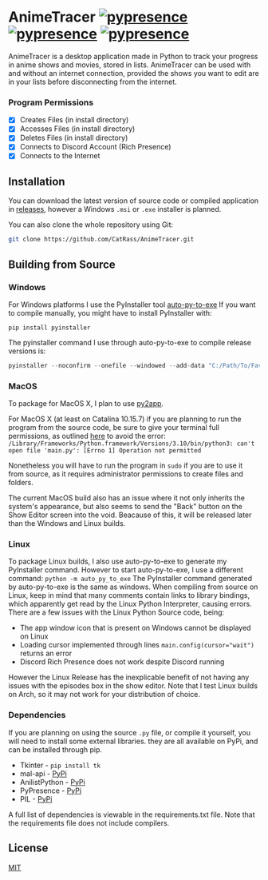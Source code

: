 

# AnimeTracer [![pypresence](https://img.shields.io/badge/using-pypresence-1f1f24.svg?style=for-the-badge&logo=discord&logoWidth=20)](https://github.com/qwertyquerty/pypresence) [![pypresence](https://img.shields.io/badge/using-MalApi-1f1f24.svg?style=for-the-badge&logo=github&logoWidth=20)](https://github.com/darenliang/mal-api) [![pypresence](https://img.shields.io/badge/using-AnilistPython-1f1f24.svg?style=for-the-badge&logo=github&logoWidth=20)](https://github.com/ReZeroE/AnilistPython)
AnimeTracer is a desktop application made in Python to track your progress in anime shows and movies, stored in lists.
AnimeTracer can be used with and without an internet connection, provided the shows you want to edit are in your lists before disconnecting from the internet.

### Program Permissions
- [x]  Creates Files (in install directory)
- [x] Accesses Files (in install directory)
- [x] Deletes Files (in install directory)
- [x] Connects to Discord Account (Rich Presence)
- [x] Connects to the Internet

## Installation
You can download the latest version of source code or compiled application in [releases](github.com/CatRass/AnimeTracer/releases), however a Windows `.msi` or `.exe` installer is planned.

You can also clone the whole repository using Git:
```bash
git clone https://github.com/CatRass/AnimeTracer.git
```

## Building from Source
### Windows
For Windows platforms I use the PyInstaller tool [auto-py-to-exe](https://pypi.org/project/auto-py-to-exe/)
If you want to compile manually, you might have to install PyInstaller with:

```pip install pyinstaller```

The pyinstaller command I use through auto-py-to-exe to compile release versions is:
```python
pyinstaller --noconfirm --onefile --windowed --add-data "C:/Path/To/Favicon/Folder/Location/favicon.png;."  "C:/Path/To/Main/Script/Location/main.py"
```
### MacOS
To package for MacOS X, I plan to use [py2app](https://pypi.org/project/py2app/).

For MacOS X (at least on Catalina 10.15.7)  if you are planning to run the program from the source code, be sure to give your terminal full permissions, as outlined [here](https://stackoverflow.com/a/59250494/12884111) to avoid the error:
```/Library/Frameworks/Python.framework/Versions/3.10/bin/python3: can't open file 'main.py': [Errno 1] Operation not permitted```

Nonetheless you will have to run the program in ```sudo``` if you are to use it from source, as it requires administrator permissions to create files and folders. 

The current MacOS build also has an issue where it not only inherits the system's appearance, but also seems to send the "Back" button on the Show Editor screen into the void. Beacause of this, it will be released later than the Windows and Linux builds.
### Linux
To package Linux builds, I also use auto-py-to-exe to generate my PyInstaller command. However to start auto-py-to-exe, I use a different command:
```python -m auto_py_to_exe```
The PyInstaller  command generated by auto-py-to-exe is the same as windows.
When compiling from source on Linux, keep in mind that many comments contain links to library bindings, which apparently get read by the Linux Python Interpreter, causing errors.
There are a few issues with the Linux Python Source code, being:

- The app window icon that is present on Windows cannot be displayed on Linux
- Loading cursor implemented through lines ```main.config(cursor="wait")``` returns an error
- Discord Rich Presence does not work despite Discord running

However the Linux Release has the inexplicable benefit of not having any issues with the episodes box in the show editor. Note that I test Linux builds on Arch, so it may not work for your distribution of choice.
### Dependencies
If you are planning on using the source `.py` file, or compile it yourself, you will need to install some external libraries. they are all available on PyPi, and can be installed through pip.
- Tkinter - ```pip install tk```
- mal-api - [PyPi](https://pypi.org/project/mal-api/)
- AnilistPython - [PyPi](https://pypi.org/project/AnilistPython/)
- PyPresence - [PyPi](https://pypi.org/project/pypresence/)
- PIL - [PyPi](https://pypi.org/project/Pillow/)

A full list of dependencies is viewable in the requirements.txt file. Note that the requirements file does not include compilers.

## License
[MIT](https://choosealicense.com/licenses/mit/)
